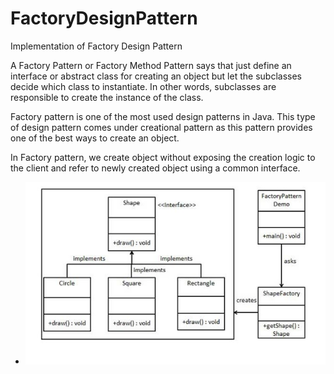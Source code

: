 # FactoryDesignPattern
Implementation of Factory Design Pattern

A Factory Pattern or Factory Method Pattern says that just define an interface or abstract class for creating an object but let the subclasses decide which class to instantiate. In other words, subclasses are responsible to create the instance of the class.

Factory pattern is one of the most used design patterns in Java. This type of design pattern comes under creational pattern as this pattern provides one of the best ways to create an object.

In Factory pattern, we create object without exposing the creation logic to the client and refer to newly created object using a common interface.

* ![alt text](https://github.com/abhishekjais-124/FactoryDesignPattern/blob/master/factory.jpg?raw=true)
